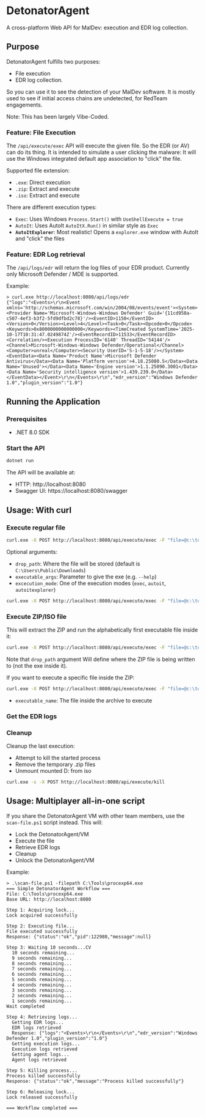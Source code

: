 # DetonatorAgent

A cross-platform Web API for MalDev: execution and EDR log collection.


## Purpose

DetonatorAgent fulfills two purposes: 

* File execution
* EDR log collection. 

So you can use it to see the detection of your MalDev software. It is mostly
used to see if initial access chains are undetected, for RedTeam engagements.

Note: This has been largely Vibe-Coded.


### Feature: File Execution

The `/api/execute/exec` API will execute the given file. So the EDR (or AV) can do its thing.
It is intended to simulate a user clicking the malware: It will use the Windows integrated
default app association to "click" the file.

Supported file extension: 
* `.exe`: Direct execution
* `.zip`: Extract and execute
* `.iso`: Extract and execute

There are different execution types: 
* `Exec`: Uses Windows `Process.Start()` with `UseShellExecute = true`
* `AutoIt`:  Uses AutoIt `AutoItX.Run()` in similar style as `Exec`
* **`AutoItExplorer`**: Most realistic! Opens a `explorer.exe` window with AutoIt and "click" the files


### Feature: EDR Log retrieval

The `/api/logs/edr` will return the log files of your EDR product. 
Currently only Microsoft Defender / MDE is supported. 

Example:
```
> curl.exe http://localhost:8080/api/logs/edr                                                        
{"logs":"<Events>\r\n<Event xmlns='http://schemas.microsoft.com/win/2004/08/events/event'><System><Provider Name='Microsoft-Windows-Windows Defender' Guid='{11cd958a-c507-4ef3-b3f2-5fd9dfbd2c78}'/><EventID>1150</EventID><Version>0</Version><Level>4</Level><Task>0</Task><Opcode>0</Opcode><Keywords>0x8000000000000000</Keywords><TimeCreated SystemTime='2025-10-17T10:31:47.0249874Z'/><EventRecordID>11533</EventRecordID><Correlation/><Execution ProcessID='6140' ThreadID='54144'/><Channel>Microsoft-Windows-Windows Defender/Operational</Channel><Computer>unreal</Computer><Security UserID='S-1-5-18'/></System><EventData><Data Name='Product Name'>Microsoft Defender Antivirus</Data><Data Name='Platform version'>4.18.25080.5</Data><Data Name='Unused'></Data><Data Name='Engine version'>1.1.25090.3001</Data><Data Name='Security intelligence version'>1.439.239.0</Data></EventData></Event>\r\n</Events>\r\n","edr_version":"Windows Defender 1.0","plugin_version":"1.0"}
```



## Running the Application

### Prerequisites
- .NET 8.0 SDK

### Start the API
```powershell
dotnet run
```

The API will be available at:
- HTTP: http://localhost:8080
- Swagger UI: https://localhost:8080/swagger


## Usage: With curl

### Execute regular file

```bash
curl.exe -X POST http://localhost:8080/api/execute/exec -F "file=@c:\tools\procexp64.exe"
```

Optional arguments:
* `drop_path`: Where the file will be stored (default is `C:\Users\Public\Downloads`)
* `executable_args`: Parameter to give the exe (e.g. `--help`)
* `excecution_mode`: One of the execution modes (`exec`, `autoit`, `autoitexplorer`)


```bash
curl.exe -X POST http://localhost:8080/api/execute/exec -F "file=@c:\tools\procexp64.exe" -F "drop_path=C:\temp\" -F "executable_args=--help" -F "execution_mode=autoitexplorer"
```


### Execute ZIP/ISO file

This will extract the ZIP and run the alphabetically first executable file inside it:

```bash
curl.exe -X POST http://localhost:8080/api/execute/exec -F "file=@c:\tools\procexp64.zip"
```

Note that `drop_path` argument Will define where the ZIP file is being written to (not the exe inside it).

If you want to execute a specific file inside the ZIP:
```bash
curl.exe -X POST http://localhost:8080/api/execute/exec -F "file=@c:\tools\procexp64.zip" -F "executable_name=procexp64.exe"
```

* `executable_name`: The file inside the archive to execute



### Get the EDR logs


### Cleanup

Cleanup the last execution: 
* Attempt to kill the started process
* Remove the temporary .zip files
* Unmount mounted D: from iso

```bash
curl.exe -s -X POST http://localhost:8080/api/execute/kill 
```


## Usage: Multiplayer all-in-one script

If you share the DetonatorAgent VM with other team members, use the `scan-file.ps1`
script instead. This will: 
* Lock the DetonatorAgent/VM
* Execute the file
* Retrieve EDR logs
* Cleanup
* Unlock the DetonatorAgent/VM

Example:
```
> .\scan-file.ps1 -filepath C:\Tools\procexp64.exe    
=== Simple DetonatorAgent Workflow ===
File: C:\Tools\procexp64.exe
Base URL: http://localhost:8080

Step 1: Acquiring lock...
Lock acquired successfully

Step 2: Executing file...
File executed successfully
Response: {"status":"ok","pid":122980,"message":null}

Step 3: Waiting 10 seconds...CV
  10 seconds remaining...
  9 seconds remaining...
  8 seconds remaining...
  7 seconds remaining...
  6 seconds remaining...
  5 seconds remaining...
  4 seconds remaining...
  3 seconds remaining...
  2 seconds remaining...
  1 seconds remaining...
Wait completed

Step 4: Retrieving logs...
  Getting EDR logs...
  EDR logs retrieved
  Response: {"logs":"<Events>\r\n</Events>\r\n","edr_version":"Windows Defender 1.0","plugin_version":"1.0"}
  Getting execution logs...
  Execution logs retrieved
  Getting agent logs...
  Agent logs retrieved

Step 5: Killing process...
Process killed successfully
Response: {"status":"ok","message":"Process killed successfully"}

Step 6: Releasing lock...
Lock released successfully

=== Workflow completed ===
```

